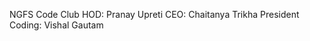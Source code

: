 NGFS Code Club
HOD:              Pranay Upreti
CEO:              Chaitanya Trikha
President Coding: Vishal Gautam
